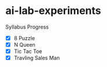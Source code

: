 # ai-lab-experiments

Syllabus Progress
- [x] 8 Puzzle
- [x] N Queen
- [x] Tic Tac Toe
- [x] Travling Sales Man
